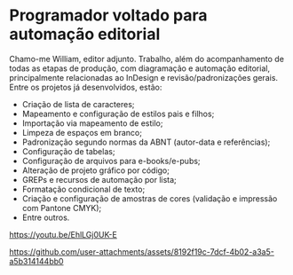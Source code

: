 # Programador voltado para automação editorial
Chamo-me William, editor adjunto.
Trabalho, além do acompanhamento de todas as etapas de produção, com diagramação e automação editorial, principalmente relacionadas ao InDesign e revisão/padronizações gerais.
Entre os projetos já desenvolvidos, estão:
- Criação de lista de caracteres;
- Mapeamento e configuração de estilos pais e filhos;
- Importação via mapeamento de estilo;
- Limpeza de espaços em branco;
- Padronização segundo normas da ABNT (autor-data e referências);
- Configuração de tabelas;
- Configuração de arquivos para e-books/e-pubs;
- Alteração de projeto gráfico por código;
- GREPs e recursos de automação por lista;
- Formatação condicional de texto;
- Criação e configuração de amostras de cores (validação e impressão com Pantone CMYK);
- Entre outros.


https://youtu.be/EhlLGj0UK-E


https://github.com/user-attachments/assets/8192f19c-7dcf-4b02-a3a5-a5b314144bb0

